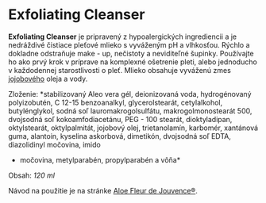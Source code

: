 Exfoliating Cleanser
====================

**Exfoliating Cleanser** je pripravený z hypoalergických ingrediencii a je
nedráždivé čistiace pleťové mlieko s vyváženým pH a vlhkosťou. Rýchlo a dokladne
odstraňuje make - up, nečistoty a neviditeľné šupinky. Používajte ho ako prvý
krok v príprave na komplexné ošetrenie pleti, alebo jednoducho v každodennej
starostlivosti o pleť. Mlieko obsahuje vyváženú zmes
[jojobového](/sip/p/jojoba/) oleja a vody.

Zloženie: *stabilizovaný Aleo vera gél, deionizovaná voda, hydrogénovaný
polyizobutén, C 12-15 benzoanalkyl, glycerolstearát, cetylalkohol,
butylénglykol, sodná soľ lauromakrogolsulfátu, makrogolmonostearát 500,
dvojsodná soľ kokoamfodiacetánu, PEG - 100 stearát, dioktyladipan, oktylstearát,
oktylpalmitát, jojobový olej, trietanolamín, karbomér, xantánová guma, alantoin,
kyselina askorbová, dimetikón, dvojsodná soľ EDTA, diazolidinyl močovina, imido
- močovina, metylparabén, propylparabén a vôňa*

Obsah: *120 ml*

Návod na použitie je na stránke [Aloe Fleur de
Jouvence®](/sip/p/aloe-fleur-de-juouvence/).

